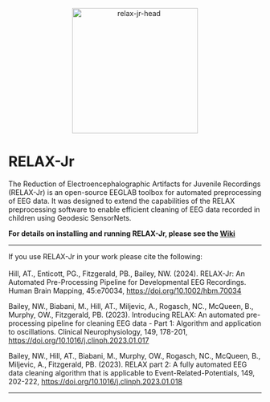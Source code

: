 
<p align="center">
<img width="250" alt="relax-jr-head" src="https://github.com/aronthill/RELAX-Jr/assets/31600263/b30f9969-c529-4df4-a389-fbff8f8fe03f)">
</p>

# RELAX-Jr
The Reduction of Electroencephalographic Artifacts for Juvenile Recordings (RELAX-Jr) is an open-source EEGLAB toolbox for automated preprocessing of EEG data. It was designed to extend the capabilities of the RELAX preprocessing software to enable efficient cleaning of EEG data recorded in children using Geodesic SensorNets.

**For details on installing and running RELAX-Jr, please see the [Wiki](https://github.com/aronthill/RELAX-Jr/wiki "RELAX-Jr Wiki")**

---
If you use RELAX-Jr in your work please cite the following: <br> <br>
Hill, AT., Enticott, PG., Fitzgerald, PB., Bailey, NW. (2024). RELAX-Jr: An Automated Pre-Processing Pipeline for Developmental EEG Recordings. Human Brain Mapping, 45:e70034, https://doi.org/10.1002/hbm.70034

Bailey, NW., Biabani, M., Hill, AT., Miljevic, A., Rogasch, NC., McQueen, B., Murphy, OW., Fitzgerald, PB. (2023). Introducing RELAX: An automated pre-processing pipeline for cleaning EEG data - Part 1: Algorithm and application to oscillations. Clinical Neurophysiology, 149, 178-201, https://doi.org/10.1016/j.clinph.2023.01.017 

Bailey, NW., Hill, AT., Biabani, M., Murphy, OW., Rogasch, NC., McQueen, B., Miljevic, A., Fitzgerald, PB. (2023). RELAX part 2: A fully automated EEG data cleaning algorithm that is applicable to Event-Related-Potentials, 149, 202-222, https://doi.org/10.1016/j.clinph.2023.01.018 


---

